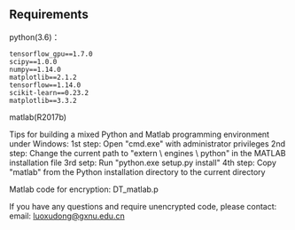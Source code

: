 ## Requirements

python(3.6)：
```
tensorflow_gpu==1.7.0
scipy==1.0.0
numpy==1.14.0
matplotlib==2.1.2
tensorflow==1.14.0
scikit-learn==0.23.2
matplotlib==3.3.2

```
matlab(R2017b)

Tips for building a mixed Python and Matlab programming environment under Windows:
1st step: Open "cmd.exe" with administrator privileges
2nd step: Change the current path to "extern \ engines \ python" in the MATLAB installation file
3rd setp:  Run "python.exe setup.py install"
4th step: Copy "matlab" from the Python installation directory to the current directory

Matlab code for encryption:  DT_matlab.p 


If you have any questions and require unencrypted code, please contact:
email: luoxudong@gxnu.edu.cn